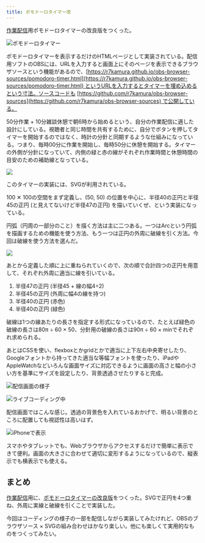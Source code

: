 ```yaml
---
title: ポモドーロタイマー改
---
```

[作業配信](https://www.youtube.com/c/r7kamura)用ポモドーロタイマーの改良版をつくった。

![](https://lh5.googleusercontent.com/jANcxCxwfN6rTVDtZQ1yu2FJetni0Pchl9QQ2M0dZQK3ocFGsX6HT74M0GMlFIt6erodL6Fd-L7dWlMxB2YAjj-MnXpwme0mLlzk32iNoIG4nD6N_cVj9WvvA-hMT80otb-2e6ZqAIiz44nfLSXDvOvAjxhnIXvv3tBQnzQNKse6Vf-wvyO2fAeMrAMtAA "ポモドーロタイマー")

ポモドーロタイマーを表示するだけのHTMLページとして実装されている。配信用ソフトのOBSには、URLを入力すると画面上にそのページを表示できるブラウザソースという機能があるので、[https://r7kamura.github.io/obs-browser-sources/pomodoro-timer.html](https://r7kamura.github.io/obs-browser-sources/pomodoro-timer.html) というURLを入力するとタイマーを埋め込めるという寸法。ソースコードも [https://github.com/r7kamura/obs-browser-sources](https://github.com/r7kamura/obs-browser-sources) で公開している。

50分作業 + 10分雑談休憩で朝6時から始めるという、自分の作業配信に適した設計にしている。視聴者と同じ時間を共有するために、自分でボタンを押してタイマーを開始するのではなく、時計の分針と同期するような仕組みになっている。つまり、毎時00分に作業を開始し、毎時50分に休憩を開始する。タイマーの外側が分針になっていて、内側の緑と赤の線がそれぞれ作業時間と休憩時間の目安のための補助線となっている。

![](https://lh3.googleusercontent.com/epkqzJt8kJD_584HbDeJwuDkCct9-7wdM9YDD6_zofntYoqaatDF6nHs_HJlsTdAdueBbwp9lwI4204CRY3EfS715X4MT3OKRHxcm26vqIKcQFcsUf9qKOjg6jykwZmoCFu1EEr7Oq0XQZUpNUYXmpWtx1dap3qmY0W84enQ0c2n-VFwZAsgVfrQIskQNA)

このタイマーの実装には、SVGが利用されている。

100 ✕ 100の空間をまず定義し、(50, 50) の位置を中心に、半径40の正円と半径45の正円 (と見えてないけど半径47の正円) を描いていくぜ、という実装になっている。

円弧（円周の一部分のこと）を描く方法は主に二つある。一つはArcという円弧を描画するための機能を使う方法、もう一つは正円の外周に破線を引く方法。今回は破線を使う方法を選んだ。

![](https://lh6.googleusercontent.com/s645qhLZA5iHJC3hGmTtWCKxnlvUFIXZpAoqi63C9TBmzyez-mp5Q8uogovjovW0ZjfsH7Zr2H8r5oAZHAejcY6pglHoyQcttvKcrXxZjYX7243vFR13qS5qWzW9RBrqmfHccECyaXAdyCtEZhBhtktrDZMTp-A0_JaPPHH-61mUBefDhcGisvMELddAZw)

あとから定義した順に上に重ねられていくので、次の順で合計四つの正円を用意して、それぞれ外周に適当に線を引いている。

1.  半径47の正円 (半径45 + 線の幅4÷2)
2.  半径45の正円 (外周に幅4の線を持つ)
3.  半径40の正円 (赤色)
4.  半径40の正円 (緑色)

破線は1つの線あたりの長さを指定する形式になっているので、たとえば緑色の破線の長さは80π ÷ 60 × 50、分針用の破線の長さは90π ÷ 60 × minでそれぞれ求められる。

あとはCSSを使い、flexboxとかgridとかで適当に上下左右中央寄せしたり、Googleフォントから持ってきた適当な等幅フォントを使ったり、iPadやAppleWatchなどいろんな画面サイズに対応できるように画面の高さと幅の小さい方を基準にサイズを設定したり、背景透過させたりすると完成。

![](https://lh5.googleusercontent.com/dq0uOqSCjw3G3K9kDMo-R0BhHcEtRg939SrIyovm0UBaYd7uCX6QeTH-tPD6ERGY5I7rVwG7S7sHHiBmKhdjQvhes-FL7FoVW6YxUSVBSGlo9_TysR-6Ff_tMRH8WjgQlMexkyddvdXf52WGWFYmf1scSYsLz5nmow6T1M4PSiHm-kCPdCSQrovWu7nb6Q "配信画面の様子")

![](https://lh4.googleusercontent.com/N-4ujg3h5R7qO9NQEqi3tUsQU5HwZyvAHVLNMN7SZWfcaXrypMdNJdqPtJSBGz_tERiJnQEcYkIGSw9V--9RRY6v7ZTYS2Ibaq017oayJpRcfg0mowyEaO8tS6Prng1xyya7IzoyGMF5-0VIpzOeKwjlYCnMa7KfjZix2hBNPlAvTHwyAdmbj14WRFlqlQ "ライブコーディング中")

配信画面ではこんな感じ。透過の背景色を入れているおかげで、明るい背景のところに配置しても視認性は高いはず。

![](https://lh5.googleusercontent.com/lTRf1cBXCyPjlCc7381G2PxaYb-4vTVfKaZykSJM-mrGuLA4Sz2fiWgdHtGAh_rkCjeX1DOqn4FWN_qpgTE3QUpTGAgbmTt-V_5-B3oemn_Ag7o7krSW8kt1wUEK_4lobTsg4xAjCRVIQ-BZ-8j6kzAxlqdUxZI1V4mpSliX0jy7YNOiF0CG1PhKy9k8Hg "iPhoneで表示")

スマホやタブレットでも、Webブラウザからアクセスするだけで簡単に表示できて便利。画面の大きさに合わせて適切に変形するようになっているので、縦表示でも横表示でも使える。

まとめ
---

[作業配信](https://www.youtube.com/c/r7kamura)用に、[ポモドーロタイマーの改良版](https://github.com/r7kamura/obs-browser-sources)をつくった。SVGで正円を4つ重ね、外周に実線と破線を引くことで実装した。

今回はコーディングの様子の一部を配信しながら実装してみたけれど、OBSのブラウザソース × SVGの組み合わせはかなり楽しい。他にも楽しくて実用的なものをつくってみたい。
